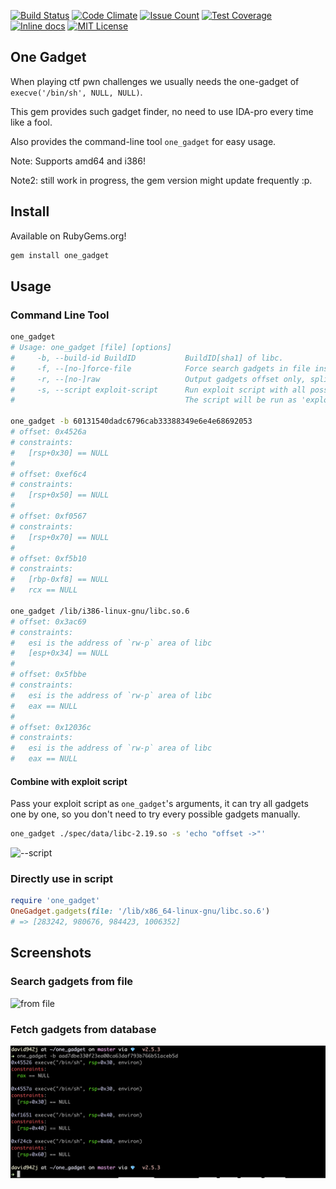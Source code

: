 [![Build Status](https://travis-ci.org/david942j/one_gadget.svg?branch=master)](https://travis-ci.org/david942j/one_gadget)
[![Code Climate](https://codeclimate.com/github/david942j/one_gadget/badges/gpa.svg)](https://codeclimate.com/github/david942j/one_gadget)
[![Issue Count](https://codeclimate.com/github/david942j/one_gadget/badges/issue_count.svg)](https://codeclimate.com/github/david942j/one_gadget)
[![Test Coverage](https://codeclimate.com/github/david942j/one_gadget/badges/coverage.svg)](https://codeclimate.com/github/david942j/one_gadget/coverage)
[![Inline docs](https://inch-ci.org/github/david942j/one_gadget.svg?branch=master)](https://inch-ci.org/github/david942j/one_gadget)
[![MIT License](https://img.shields.io/badge/license-MIT-blue.svg)](http://choosealicense.com/licenses/mit/)

## One Gadget

When playing ctf pwn challenges we usually needs the one-gadget of `execve('/bin/sh', NULL, NULL)`.

This gem provides such gadget finder, no need to use IDA-pro every time like a fool.

Also provides the command-line tool `one_gadget` for easy usage.

Note: Supports amd64 and i386!

Note2: still work in progress, the gem version might update frequently :p.

## Install

Available on RubyGems.org!
```bash
gem install one_gadget
```

## Usage

### Command Line Tool

```bash
one_gadget
# Usage: one_gadget [file] [options]
#     -b, --build-id BuildID           BuildID[sha1] of libc.
#     -f, --[no-]force-file            Force search gadgets in file instead of build id first.
#     -r, --[no-]raw                   Output gadgets offset only, split with one space.
#     -s, --script exploit-script      Run exploit script with all possible gadgets.
#                                      The script will be run as 'exploit-script $offset'.

one_gadget -b 60131540dadc6796cab33388349e6e4e68692053
# offset: 0x4526a
# constraints:
#   [rsp+0x30] == NULL
#
# offset: 0xef6c4
# constraints:
#   [rsp+0x50] == NULL
#
# offset: 0xf0567
# constraints:
#   [rsp+0x70] == NULL
#
# offset: 0xf5b10
# constraints:
#   [rbp-0xf8] == NULL
#   rcx == NULL

one_gadget /lib/i386-linux-gnu/libc.so.6
# offset: 0x3ac69
# constraints:
#   esi is the address of `rw-p` area of libc
#   [esp+0x34] == NULL
#
# offset: 0x5fbbe
# constraints:
#   esi is the address of `rw-p` area of libc
#   eax == NULL
#
# offset: 0x12036c
# constraints:
#   esi is the address of `rw-p` area of libc
#   eax == NULL

```

#### Combine with exploit script
Pass your exploit script as `one_gadget`'s arguments, it can
try all gadgets one by one, so you don't need to try every possible gadgets manually.

```bash
one_gadget ./spec/data/libc-2.19.so -s 'echo "offset ->"'
```

![--script](https://github.com/david942j/one_gadget/blob/master/examples/script.png?raw=true)

### Directly use in script
```ruby
require 'one_gadget'
OneGadget.gadgets(file: '/lib/x86_64-linux-gnu/libc.so.6')
# => [283242, 980676, 984423, 1006352]
```

## Screenshots

### Search gadgets from file
![from file](https://github.com/david942j/one_gadget/blob/master/examples/from_file.png?raw=true)

### Fetch gadgets from database
![build id](https://github.com/david942j/one_gadget/blob/master/examples/from_build_id.png?raw=true)

